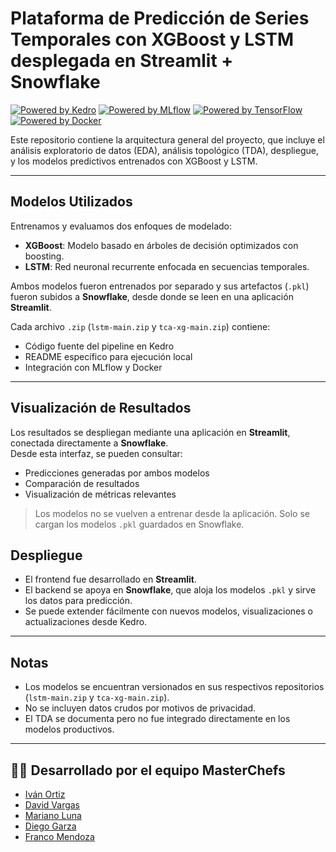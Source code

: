 # Plataforma de Predicción de Series Temporales con XGBoost y LSTM desplegada en Streamlit + Snowflake

[![Powered by Kedro](https://img.shields.io/badge/powered_by-kedro-ffc900?logo=kedro)](https://kedro.org)
[![Powered by MLflow](https://img.shields.io/badge/MLflow-tracking-0172b2?logo=mlflow)](https://mlflow.org/)
[![Powered by TensorFlow](https://img.shields.io/badge/Built%20with-TensorFlow-orange?logo=tensorflow)](https://www.tensorflow.org/)
[![Powered by Docker](https://img.shields.io/badge/Containerized%20with-Docker-2496ed?logo=docker)](https://www.docker.com/)


Este repositorio contiene la arquitectura general del proyecto, que incluye el análisis exploratorio de datos (EDA), análisis topológico (TDA), despliegue, y los modelos predictivos entrenados con XGBoost y LSTM.

---

## Modelos Utilizados

Entrenamos y evaluamos dos enfoques de modelado:

- **XGBoost**: Modelo basado en árboles de decisión optimizados con boosting.
- **LSTM**: Red neuronal recurrente enfocada en secuencias temporales.

Ambos modelos fueron entrenados por separado y sus artefactos (`.pkl`) fueron subidos a **Snowflake**, desde donde se leen en una aplicación **Streamlit**.

Cada archivo `.zip` (`lstm-main.zip` y `tca-xg-main.zip`) contiene:
- Código fuente del pipeline en Kedro
- README específico para ejecución local
- Integración con MLflow y Docker

---

## Visualización de Resultados

Los resultados se despliegan mediante una aplicación en **Streamlit**, conectada directamente a **Snowflake**.  
Desde esta interfaz, se pueden consultar:
- Predicciones generadas por ambos modelos
- Comparación de resultados
- Visualización de métricas relevantes

> Los modelos no se vuelven a entrenar desde la aplicación. Solo se cargan los modelos `.pkl` guardados en Snowflake.


## Despliegue

- El frontend fue desarrollado en **Streamlit**.
- El backend se apoya en **Snowflake**, que aloja los modelos `.pkl` y sirve los datos para predicción.
- Se puede extender fácilmente con nuevos modelos, visualizaciones o actualizaciones desde Kedro.

---

## Notas

- Los modelos se encuentran versionados en sus respectivos repositorios (`lstm-main.zip` y `tca-xg-main.zip`).
- No se incluyen datos crudos por motivos de privacidad.
- El TDA se documenta pero no fue integrado directamente en los modelos productivos.

---

## 👨‍🍳 Desarrollado por el equipo MasterChefs

- [Iván Ortiz](https://github.com/IvanAOrtiz)  
- [David Vargas](https://github.com/core-david)  
- [Mariano Luna](https://github.com/Elma-reano)  
- [Diego Garza](https://github.com/DiegoGarzaGzz)  
- [Franco Mendoza]()
